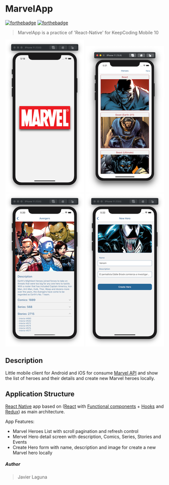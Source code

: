 # MarvelApp

[![forthebadge](https://forthebadge.com/images/badges/made-with-javascript.svg)](https://forthebadge.com)
[![forthebadge](https://forthebadge.com/images/badges/built-for-android.svg)](https://forthebadge.com)

> MarvelApp is a practice of 'React-Native' for KeepCoding Mobile 10

![Splash](/captures/splash.png)
![Heroes List](/captures/heroes-list.png)
![Hero Detail](/captures/hero-detail.png)
![Create Hero](/captures/create-hero.png)

## Description

Little mobile client for Android and iOS for consume [Marvel API](https://developer.marvel.com) and show the list of heroes and their details and create new Marvel heroes locally.

## Application Structure

[React Native](https://reactnative.dev/) app based on ([React](https://es.reactjs.org/) with [Functional components](https://es.reactjs.org/docs/components-and-props.html) + [Hooks](https://es.reactjs.org/docs/hooks-intro.html) and [Redux](https://es.redux.js.org/)) as main architecture.

App Features:

- Marvel Heroes List with scroll pagination and refresh control
- Mervel Hero detail screen with description, Comics, Series, Stories and Events
- Create Hero form with name, description and image for create a new Marvel hero locally

##### Author

> Javier Laguna
